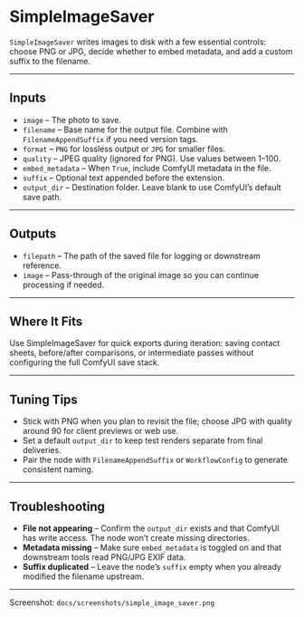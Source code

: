 # SimpleImageSaver

`SimpleImageSaver` writes images to disk with a few essential controls: choose PNG or JPG, decide whether to embed metadata, and add a custom suffix to the filename.

---

## Inputs
- `image` – The photo to save.
- `filename` – Base name for the output file. Combine with `FilenameAppendSuffix` if you need version tags.
- `format` – `PNG` for lossless output or `JPG` for smaller files.
- `quality` – JPEG quality (ignored for PNG). Use values between 1–100.
- `embed_metadata` – When `True`, include ComfyUI metadata in the file.
- `suffix` – Optional text appended before the extension.
- `output_dir` – Destination folder. Leave blank to use ComfyUI’s default save path.

---

## Outputs
- `filepath` – The path of the saved file for logging or downstream reference.
- `image` – Pass-through of the original image so you can continue processing if needed.

---

## Where It Fits

Use SimpleImageSaver for quick exports during iteration: saving contact sheets, before/after comparisons, or intermediate passes without configuring the full ComfyUI save stack.

---

## Tuning Tips

- Stick with PNG when you plan to revisit the file; choose JPG with quality around 90 for client previews or web use.
- Set a default `output_dir` to keep test renders separate from final deliveries.
- Pair the node with `FilenameAppendSuffix` or `WorkflowConfig` to generate consistent naming.

---

## Troubleshooting

- **File not appearing** – Confirm the `output_dir` exists and that ComfyUI has write access. The node won’t create missing directories.
- **Metadata missing** – Make sure `embed_metadata` is toggled on and that downstream tools read PNG/JPG EXIF data.
- **Suffix duplicated** – Leave the node’s `suffix` empty when you already modified the filename upstream.

---

Screenshot: `docs/screenshots/simple_image_saver.png`
